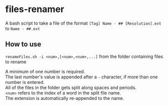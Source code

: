 # files-renamer
A bash script to take a file of the format `[Tag] Name - ## [Resolution].ext` to `Name - ##.ext`

## How to use
`renameFiles.sh -i <num>,[<num>,<num>,...]` from the folder containing files to rename


A minimum of one number is required.  
The last number's value is appended after a `-` character, if more than one number is entered.  
All of the files in the folder gets split along spaces and periods.  
`<num>` refers to the index of a word in the split file name.  
The extension is automatically re-appended to the name.

